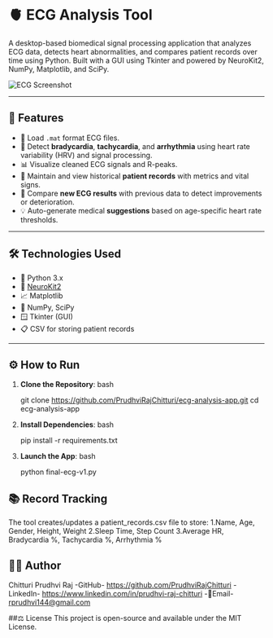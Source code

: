 # 🫀 ECG Analysis Tool

A desktop-based biomedical signal processing application that analyzes ECG data, detects heart abnormalities, and compares patient records over time using Python. Built with a GUI using Tkinter and powered by NeuroKit2, NumPy, Matplotlib, and SciPy.

![ECG Screenshot](assets/ecg-screenshot.png) <!-- Replace with your actual image path -->

---

## 🚀 Features

- 📁 Load `.mat` format ECG files.
- 🧠 Detect **bradycardia**, **tachycardia**, and **arrhythmia** using heart rate variability (HRV) and signal processing.
- 📊 Visualize cleaned ECG signals and R-peaks.
- 📂 Maintain and view historical **patient records** with metrics and vital signs.
- 🔁 Compare **new ECG results** with previous data to detect improvements or deterioration.
- 💡 Auto-generate medical **suggestions** based on age-specific heart rate thresholds.

---

## 🛠 Technologies Used

- 🐍 Python 3.x
- 🧪 [NeuroKit2](https://neurokit2.readthedocs.io/)
- 📈 Matplotlib
- 🧮 NumPy, SciPy
- 🪟 Tkinter (GUI)
- 📋 CSV for storing patient records

---

## ⚙️ How to Run

1. **Clone the Repository**:
   bash
   
   git clone https://github.com/PrudhviRajChitturi/ecg-analysis-app.git
   cd ecg-analysis-app

2. **Install Dependencies**:
	bash
	
	pip install -r requirements.txt

3. **Launch the App**:
	bash
	
	python final-ecg-v1.py

##  📚 Record Tracking

The tool creates/updates a patient_records.csv file to store:
	1.Name, Age, Gender, Height, Weight
	2.Sleep Time, Step Count
	3.Average HR, Bradycardia %, Tachycardia %, Arrhythmia %
	
## 🧑‍💻 Author

Chitturi Prudhvi Raj
	-GitHub-	https://github.com/PrudhviRajChitturi
	-LinkedIn-	https://www.linkedin.com/in/prudhvi-raj-chitturi
	-📧Email-	rprudhvi144@gmail.com
	
##⚖️ License
This project is open-source and available under the MIT License.
